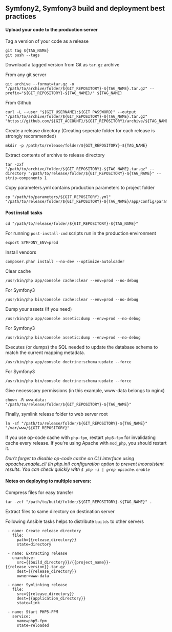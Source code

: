 ## Symfony2, Symfony3 build and deployment best practices 

#### Upload your code to the production server

Tag a version of your code as a release

    git tag ${TAG_NAME}
    git push --tags
        
Download a tagged version from Git as `tar.gz` archive
    
From any git server
    
    git archive --format=tar.gz -o "/path/to/archive/folder/${GIT_REPOSITORY}-${TAG_NAME}.tar.gz" --prefix="${GIT_REPOSITORY}-${TAG_NAME}/" ${TAG_NAME}
    
From Github

    curl -L --user "${GIT_USERNAME}:${GIT_PASSWORD}" --output "/path/to/archive/folder/${GIT_REPOSITORY}-${TAG_NAME}.tar.gz" "https://github.com/${GIT_ACCOUNT}/${GIT_REPOSITORY}/archive/${TAG_NAME}.tar.gz"

Create a release directory (Creating seperate folder for each release is strongly recommended)

    mkdir -p /path/to/release/folder/${GIT_REPOSITORY}-${TAG_NAME}
    
Extract contents of archive to release directory

    tar -zxf "/path/to/archive/folder/${GIT_REPOSITORY}-${TAG_NAME}.tar.gz" --directory "/path/to/release/folder/${GIT_REPOSITORY}-${TAG_NAME}" --strip-components 1

Copy parameters.yml contains production parameters to project folder

    cp "/path/to/parameters/${GIT_REPOSITORY}.yml" "/path/to/release/folder/${GIT_REPOSITORY}-${TAG_NAME}/app/config/parameters.yml"

#### Post install tasks

    cd "/path/to/release/folder/${GIT_REPOSITORY}-${TAG_NAME}"
    
For running `post-install-cmd` scripts run in the production environment

    export SYMFONY_ENV=prod
    
Install vendors

    composer.phar install --no-dev --optimize-autoloader
    
Clear cache

    /usr/bin/php app/console cache:clear --env=prod --no-debug
    
For Symfony3

    /usr/bin/php bin/console cache:clear --env=prod --no-debug
    
Dump your assets (If you need)
    
    /usr/bin/php app/console assetic:dump --env=prod --no-debug
    
For Symfony3

    /usr/bin/php bin/console assetic:dump --env=prod --no-debug
    
Executes (or dumps) the SQL needed to update the database schema to match the current mapping metadata.

    /usr/bin/php app/console doctrine:schema:update --force
    
For Symfony3

    /usr/bin/php bin/console doctrine:schema:update --force
    
Give necesssary permissions (in this example, www-data belongs to nginx)

    chown -R www-data: "/path/to/release/folder/${GIT_REPOSITORY}-${TAG_NAME}"

Finally, symlink release folder to web server root

    ln -sf "/path/to/release/folder/${GIT_REPOSITORY}-${TAG_NAME}" "/var/www/${GIT_REPOSITORY}"

If you use op-code cache with `php-fpm`, restart `php5-fpm` for invalidating cache every release. If you're using Apache with `mod_php`, you should restart it.

*Don't forget to disable op-code cache on CLI interface using opcache.enable_cli (in php.ini) configuration option to prevent inconsistent results. You can check quickly with `$ php -i | grep opcache.enable`*

#### Notes on deploying to multiple servers:

Compress files for easy transfer

    tar -zcf "/path/to/build/folder/${GIT_REPOSITORY}-${TAG_NAME}" .
    
Extract files to same directory on destination server

Following Ansible tasks helps to distribute `builds` to other servers

     - name: Create release directory
       file:
         path={{release_directory}}
         state=directory
 
     - name: Extracting release
       unarchive:
         src={{build_directory}}/{{project_name}}-{{release_version}}.tar.gz
         dest={{release_directory}}
         owner=www-data
 
     - name: Symlinking release
       file:
         src={{release_directory}}
         dest={{application_directory}}
         state=link
 
     - name: Start PHP5-FPM
       service:
         name=php5-fpm
         state=reloaded


